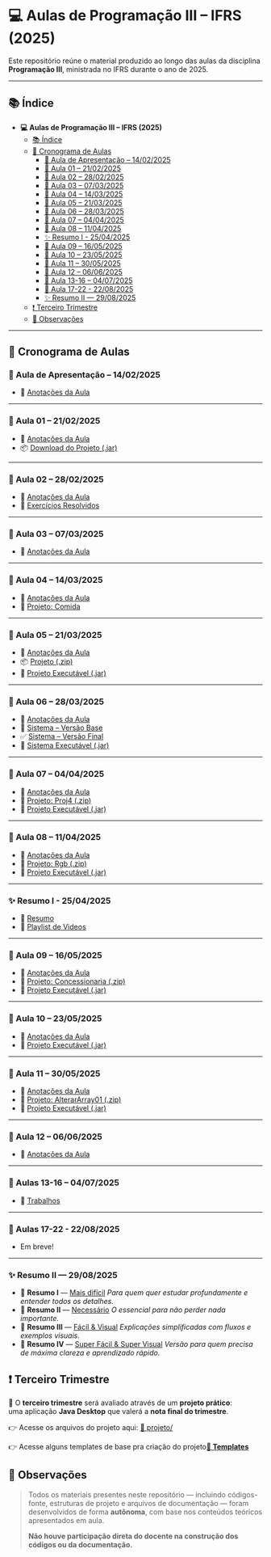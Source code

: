 # 💻 Aulas de Programação III – IFRS (2025)

Este repositório reúne o material produzido ao longo das aulas da disciplina **Programação III**, ministrada no IFRS durante o ano de 2025.

---

## 📚 Índice

- **💻 Aulas de Programação III – IFRS (2025)**
  - [📚 Índice](#-índice)
  - [📅 Cronograma de Aulas](#-cronograma-de-aulas)
    - [📘 Aula de Apresentação – 14/02/2025](#-aula-de-apresentação--14022025)
    - [🧱 Aula 01 – 21/02/2025](#-aula-01--21022025)
    - [🧱 Aula 02 – 28/02/2025](#-aula-02--28022025)
    - [🧱 Aula 03 – 07/03/2025](#-aula-03--07032025)
    - [🧱 Aula 04 – 14/03/2025](#-aula-04--14032025)
    - [🧱 Aula 05 – 21/03/2025](#-aula-05--21032025)
    - [🧱 Aula 06 – 28/03/2025](#-aula-06--28032025)
    - [🧱 Aula 07 – 04/04/2025](#-aula-07--04042025)
    - [🧱 Aula 08 – 11/04/2025](#-aula-08--11042025)
    - [✨ Resumo I - 25/04/2025](#-resumo-i---25042025)
    - [🧱 Aula 09 – 16/05/2025](#-aula-09--16052025)
    - [🧱 Aula 10 – 23/05/2025](#-aula-10--23052025)
    - [🧱 Aula 11 – 30/05/2025](#-aula-11--30052025)
    - [🧱 Aula 12 – 06/06/2025](22/08/2025)
    - [🧱 Aula 13-16 – 04/07/2025](#-aulas-13-16--04072025)
    - [🧱 Aula 17-22 - 22/08/2025](#-aulas-17-22---22082025)
    - [✨ Resumo II — 29/08/2025](#-resumo-ii--29082025)
  - [❗ Terceiro Trimestre](#-terceiro-trimestre)
  - [🔎 Observações](#-observações)

---

## 📅 Cronograma de Aulas

### 📘 Aula de Apresentação – 14/02/2025

- 📝 [Anotações da Aula](aulas/Aula00.md)

---

### 🧱 Aula 01 – 21/02/2025

- 📝 [Anotações da Aula](aulas/Aula01.md)
- 📦 [Download do Projeto (.jar)](aulas/Dist/Aula01/aula01.jar)

---

### 🧱 Aula 02 – 28/02/2025

- 📝 [Anotações da Aula](aulas/Aula02.md)
- 🧮 [Exercícios Resolvidos](exercicios/Exercicio01.md)

---

### 🧱 Aula 03 – 07/03/2025

- 📝 [Anotações da Aula](aulas/Aula03.md)

---

### 🧱 Aula 04 – 14/03/2025

- 📝 [Anotações da Aula](aulas/Aula04.md)
- 📁 [Projeto: Comida](aulas/Projects/ProjetoComida/)

---

### 🧱 Aula 05 – 21/03/2025

- 📝 [Anotações da Aula](aulas/Aula05.md)
- 📦 [Projeto (.zip)](aulas/Projects/Aula05.zip)
- 🔧 [Projeto Executável (.jar)](aulas/Dist/Aula05/Aula05.jar)

---

### 🧱 Aula 06 – 28/03/2025

- 📝 [Anotações da Aula](aulas/Aula06.md)
- 🧰 [Sistema – Versão Base](aulas/Projects/Sistema/Sistema.zip)
- ✅ [Sistema – Versão Final](aulas/Projects/Sistema/SistemaFinal.zip)
- 🔧 [Sistema Executável (.jar)](aulas/Dist/Aula06/Sistema.jar)

---

### 🧱 Aula 07 – 04/04/2025

- 📝 [Anotações da Aula](aulas/Aula07.md)
- 📁 [Projeto: Proj4 (.zip)](aulas/Projects/Proj4.zip)
- 🔧 [Projeto Executável (.jar)](aulas/Dist/Aula07/Proj4.jar)

---

### 🧱 Aula 08 – 11/04/2025

- 📝 [Anotações da Aula](aulas/Aula08.md)
- 📁 [Projeto: Rgb (.zip)](aulas/Projects/Rgb.zip)
- 🔧 [Projeto Executável (.jar)](aulas/Dist/Aula08/Rgb.jar)

---

### ✨ Resumo I - 25/04/2025

- 📝 [Resumo](aulas/ResumoProva01.md)
- 📼 [Playlist de Videos](https://www.youtube.com/watch?v=JcbALSW-Okc&list=PLnkE84qDhDXIM_uaCU91s0kti4DmkK0E6)

---

### 🧱 Aula 09 – 16/05/2025

- 📝 [Anotações da Aula](aulas/Aula09.md)
- 📁 [Projeto: Concessionaria (.zip)](aulas/Projects/Concessionaria.zip)
- 🔧 [Projeto Executável (.jar)](aulas/Dist/Aula09/Concessionaria.jar)

---

### 🧱 Aula 10 – 23/05/2025

- 📝 [Anotações da Aula](aulas/Aula10.md)
- 🔧 [Projeto Executável (.jar)](aulas/Dist/Aula10/Pessoa.jar)

---

### 🧱 Aula 11 – 30/05/2025

- 📝 [Anotações da Aula](aulas/Aula11.md)
- 📁 [Projeto: AlterarArray01 (.zip)](aulas/Projects/AlterarArray01.zip)
- 🔧 [Projeto Executável (.jar)](aulas/Dist/Aula11/AlterarArray.jar)

---

### 🧱 Aula 12 – 06/06/2025

- 📝 [Anotações da Aula](aulas/Aula12.md)

---

### 🧱 Aulas 13-16 – 04/07/2025

- 📝 [Trabalhos](aulas/Aulas13-16.md)

---

### 🧱 Aulas 17-22 - 22/08/2025

- Em breve!

---

### ✨ Resumo II — 29/08/2025

- 🏫 **Resumo I** — [Mais difícil](aulas/ResumoProva02.md)
  _Para quem quer estudar profundamente e entender todos os detalhes._
- 📘 **Resumo II** — [Necessário](aulas/ResumoProva02Necessario.md)
  _O essencial para não perder nada importante._
- 👀 **Resumo III** — [Fácil & Visual](aulas/ResumoProva02Visual.md)
  _Explicações simplificadas com fluxos e exemplos visuais._
- 🌟 **Resumo IV** — [Super Fácil & Super Visual](aulas/ResumoProva02Visual2.md)
  _Versão para quem precisa de máxima clareza e aprendizado rápido._

## ❗ Terceiro Trimestre

📌 O **terceiro trimestre** será avaliado através de um **projeto prático**:  
uma aplicação **Java Desktop** que valerá a **nota final do trimestre**.

👉 Acesse os arquivos do projeto aqui: [📂 projeto/](projeto/)

👉 Acesse alguns templates de base pra criação do projeto[**📘 Templates**](./aulas/Templates.md)

## 🔎 Observações

> Todos os materiais presentes neste repositório — incluindo códigos-fonte, estruturas de projeto e arquivos de documentação — foram desenvolvidos de forma **autônoma**, com base nos conteúdos teóricos apresentados em aula.
>
> **Não houve participação direta do docente na construção dos códigos ou da documentação.**
